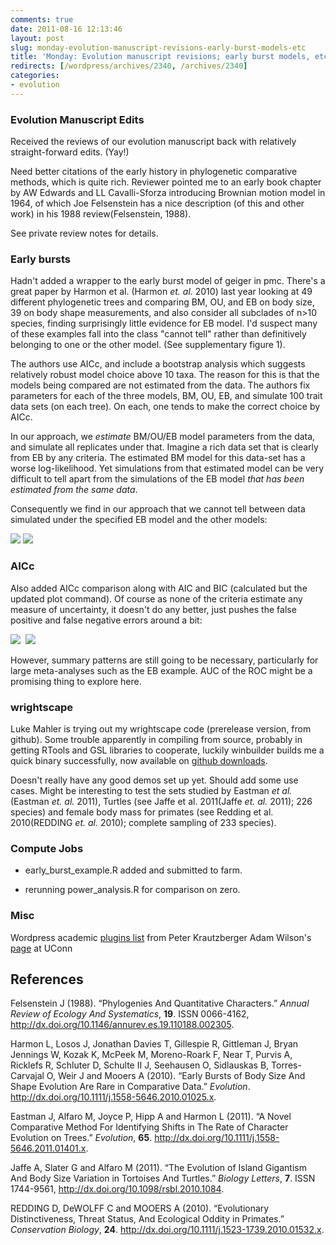 ```yaml
---
comments: true
date: 2011-08-16 12:13:46
layout: post
slug: monday-evolution-manuscript-revisions-early-burst-models-etc
title: 'Monday: Evolution manuscript revisions; early burst models, etc'
redirects: [/wordpress/archives/2340, /archives/2340]
categories:
- evolution
---
```


###  Evolution Manuscript Edits 


Received the reviews of our evolution manuscript back with relatively straight-forward edits. (Yay!)

Need better citations of the early history in phylogenetic comparative methods, which is quite rich.  Reviewer pointed me to an early book chapter by AW Edwards and LL Cavalli-Sforza introducing Brownian motion model in 1964, of which Joe Felsenstein has a nice description (of this and other work) in his 1988 review(Felsenstein, 1988).

See private review notes for details.  



###  Early bursts 


Hadn't added a wrapper to the early burst model of geiger in pmc.  There's a great paper by Harmon et al. (Harmon _et. al._ 2010) last year looking at 49 different phylogenetic trees and comparing BM, OU, and EB on body size, 39 on body shape measurements, and also consider all subclades of n>10 species, finding surprisingly little evidence for EB model.  I'd suspect many of these examples fall into the class "cannot tell" rather than definitively belonging to one or the other model.  (See supplementary figure 1).  

The authors use AICc, and include a bootstrap analysis which suggests relatively robust model choice above 10 taxa.  The reason for this is that the models being compared are not estimated from the data.  The authors fix parameters for each of the three models, BM, OU, EB, and simulate 100 trait data sets (on each tree).  On each, one tends to make the correct choice by AICc.  

In our approach, we _estimate_ BM/OU/EB model parameters from the data, and simulate all replicates under that.  Imagine a rich data set that is clearly from EB by any criteria.  The estimated BM model for this data-set has a worse log-likelihood.  Yet simulations from that estimated model can be very difficult to tell apart from the simulations of the EB model _that has been estimated from the same data_.  

Consequently we find in our approach that we cannot tell between data simulated under the specified EB model and the other models:

![]( http://farm7.staticflickr.com/6193/6049627283_cbf468cc4e_o.png )
 ![]( http://farm7.staticflickr.com/6066/6050179134_de4b740944_o.png )





###  AICc 


Also added AICc comparison along with AIC and BIC (calculated but the updated plot command).  Of course as none of the criteria estimate any measure of uncertainty, it doesn't do any better, just pushes the false positive and false negative errors around a bit:

![]( http://farm7.staticflickr.com/6187/6046471361_9616dfdd4a_o.png )
 ![]( http://farm7.staticflickr.com/6183/6046471291_057f23129d_o.png )



However, summary patterns are still going to be necessary, particularly for large meta-analyses such as the EB example.  AUC of the ROC might be a promising thing to explore here.  



###  wrightscape 


Luke Mahler is trying out my wrightscape code (prerelease version, from github).  Some trouble apparently in compiling from source, probably in getting RTools and GSL libraries to cooperate, luckily winbuilder builds me a quick binary successfully, now available on [github downloads](https://github.com/cboettig/pmc/downloads).  

Doesn't really have any good demos set up yet.  Should add some use cases.  Might be interesting to test the sets studied by Eastman _et al._(Eastman _et. al._ 2011), Turtles (see Jaffe et al. 2011(Jaffe _et. al._ 2011); 226 species) and female body mass for primates (see Redding et al. 2010(REDDING _et. al._ 2010); complete sampling of 233 species).




###  Compute Jobs 





	
  * early_burst_example.R added and submitted to farm.  

	
  * rerunning power_analysis.R for comparison on zero.  






###  Misc 


Wordpress academic [plugins list](https://docs.google.com/document/d/1YeOgB9yzuIAdir1Sy-TGMqSdQjZDClmVTMtY-Z125LM/edit?pli=1) from Peter Krautzberger
Adam Wilson's [page](http://hydrodictyon.eeb.uconn.edu/people/wilson/pubs.html) at UConn
## References

<p>Felsenstein J (1988).
&ldquo;Phylogenies And Quantitative Characters.&rdquo;
<EM>Annual Review of Ecology And Systematics</EM>, <B>19</B>.
ISSN 0066-4162, <a href="http://dx.doi.org/10.1146/annurev.es.19.110188.002305">http://dx.doi.org/10.1146/annurev.es.19.110188.002305</a>.
<p>Harmon L, Losos J, Jonathan Davies T, Gillespie R, Gittleman J, Bryan Jennings W, Kozak K, McPeek M, Moreno-Roark F, Near T, Purvis A, Ricklefs R, Schluter D, Schulte II J, Seehausen O, Sidlauskas B, Torres-Carvajal O, Weir J and Mooers A (2010).
&ldquo;Early Bursts of Body Size And Shape Evolution Are Rare in Comparative Data.&rdquo;
<EM>Evolution</EM>.
<a href="http://dx.doi.org/10.1111/j.1558-5646.2010.01025.x">http://dx.doi.org/10.1111/j.1558-5646.2010.01025.x</a>.
<p>Eastman J, Alfaro M, Joyce P, Hipp A and Harmon L (2011).
&ldquo;A Novel Comparative Method For Identifying Shifts in The Rate of Character Evolution on Trees.&rdquo;
<EM>Evolution</EM>, <B>65</B>.
<a href="http://dx.doi.org/10.1111/j.1558-5646.2011.01401.x">http://dx.doi.org/10.1111/j.1558-5646.2011.01401.x</a>.
<p>Jaffe A, Slater G and Alfaro M (2011).
&ldquo;The Evolution of Island Gigantism And Body Size Variation in Tortoises And Turtles.&rdquo;
<EM>Biology Letters</EM>, <B>7</B>.
ISSN 1744-9561, <a href="http://dx.doi.org/10.1098/rsbl.2010.1084">http://dx.doi.org/10.1098/rsbl.2010.1084</a>.
<p>REDDING D, DeWOLFF C and MOOERS A (2010).
&ldquo;Evolutionary Distinctiveness, Threat Status, And Ecological Oddity in Primates.&rdquo;
<EM>Conservation Biology</EM>, <B>24</B>.
<a href="http://dx.doi.org/10.1111/j.1523-1739.2010.01532.x">http://dx.doi.org/10.1111/j.1523-1739.2010.01532.x</a>.
